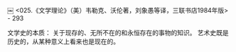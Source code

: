 ￼
<025.《文学理论》（美）韦勒克、沃伦著，刘象愚等译，三联书店1984年版> - 293

文学史的本质：
关于现存的、无所不在的和永恒存在的事物的知识。
艺术史既是历史的，从某种意义上看来也是现在的。

